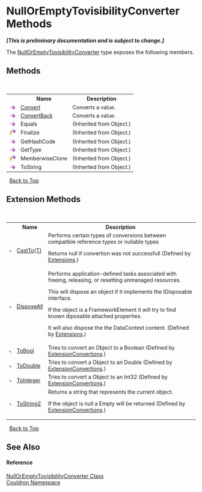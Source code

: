 # NullOrEmptyTovisibilityConverter Methods
 _**\[This is preliminary documentation and is subject to change.\]**_

The <a href="T_Couldron_NullOrEmptyTovisibilityConverter">NullOrEmptyTovisibilityConverter</a> type exposes the following members.


## Methods
&nbsp;<table><tr><th></th><th>Name</th><th>Description</th></tr><tr><td>![Public method](media/pubmethod.gif "Public method")</td><td><a href="M_Couldron_NullOrEmptyTovisibilityConverter_Convert">Convert</a></td><td>
Converts a value.</td></tr><tr><td>![Public method](media/pubmethod.gif "Public method")</td><td><a href="M_Couldron_NullOrEmptyTovisibilityConverter_ConvertBack">ConvertBack</a></td><td>
Converts a value.</td></tr><tr><td>![Public method](media/pubmethod.gif "Public method")</td><td>Equals</td><td> (Inherited from Object.)</td></tr><tr><td>![Protected method](media/protmethod.gif "Protected method")</td><td>Finalize</td><td> (Inherited from Object.)</td></tr><tr><td>![Public method](media/pubmethod.gif "Public method")</td><td>GetHashCode</td><td> (Inherited from Object.)</td></tr><tr><td>![Public method](media/pubmethod.gif "Public method")</td><td>GetType</td><td> (Inherited from Object.)</td></tr><tr><td>![Protected method](media/protmethod.gif "Protected method")</td><td>MemberwiseClone</td><td> (Inherited from Object.)</td></tr><tr><td>![Public method](media/pubmethod.gif "Public method")</td><td>ToString</td><td> (Inherited from Object.)</td></tr></table>&nbsp;
<a href="#nulloremptytovisibilityconverter-methods">Back to Top</a>

## Extension Methods
&nbsp;<table><tr><th></th><th>Name</th><th>Description</th></tr><tr><td>![Public Extension Method](media/pubextension.gif "Public Extension Method")</td><td><a href="M_Couldron_Extensions_CastTo__1">CastTo(T)</a></td><td>
Performs certain types of conversions between compatible reference types or nullable types 

 Returns null if convertion was not successfull
 (Defined by <a href="T_Couldron_Extensions">Extensions</a>.)</td></tr><tr><td>![Public Extension Method](media/pubextension.gif "Public Extension Method")</td><td><a href="M_Couldron_Extensions_DisposeAll">DisposeAll</a></td><td>
Performs application-defined tasks associated with freeing, releasing, or resetting unmanaged resources. 

 This will dispose an object if it implements the IDisposable interface. 

 If the object is a FrameworkElement it will try to find known diposable attached properties. 

 It will also dispose the the DataContext content.
 (Defined by <a href="T_Couldron_Extensions">Extensions</a>.)</td></tr><tr><td>![Public Extension Method](media/pubextension.gif "Public Extension Method")</td><td><a href="M_Couldron_ExtensionConvertions_ToBool">ToBool</a></td><td>
Tries to convert an Object to a Boolean
 (Defined by <a href="T_Couldron_ExtensionConvertions">ExtensionConvertions</a>.)</td></tr><tr><td>![Public Extension Method](media/pubextension.gif "Public Extension Method")</td><td><a href="M_Couldron_ExtensionConvertions_ToDouble">ToDouble</a></td><td>
Tries to convert a Object to an Double
 (Defined by <a href="T_Couldron_ExtensionConvertions">ExtensionConvertions</a>.)</td></tr><tr><td>![Public Extension Method](media/pubextension.gif "Public Extension Method")</td><td><a href="M_Couldron_ExtensionConvertions_ToInteger">ToInteger</a></td><td>
Tries to convert a Object to an Int32
 (Defined by <a href="T_Couldron_ExtensionConvertions">ExtensionConvertions</a>.)</td></tr><tr><td>![Public Extension Method](media/pubextension.gif "Public Extension Method")</td><td><a href="M_Couldron_ExtensionConvertions_ToString2">ToString2</a></td><td>
Returns a string that represents the current object. 

 If the object is null a Empty will be returned
 (Defined by <a href="T_Couldron_ExtensionConvertions">ExtensionConvertions</a>.)</td></tr></table>&nbsp;
<a href="#nulloremptytovisibilityconverter-methods">Back to Top</a>

## See Also


#### Reference
<a href="T_Couldron_NullOrEmptyTovisibilityConverter">NullOrEmptyTovisibilityConverter Class</a><br /><a href="N_Couldron">Couldron Namespace</a><br />